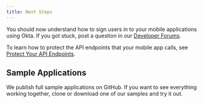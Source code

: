 ```yaml
---
title: Next Steps
---
```

You should now understand how to sign users in to your mobile applications using Okta. If you got stuck, post a question in our [Developer Forums](https://devforum.okta.com).

To learn how to protect the API endpoints that your mobile app calls, see [Protect Your API Endpoints](/guides/protect-your-api/).

<!-- Link to Customizing the Sign-in Page guide -->
<!-- Link to Building a Custom Sign-in Page guide -->

## Sample Applications

We publish full sample applications on GitHub. If you want to see everything working together, clone or download one of our samples and try it out.

<StackSelector snippet="samples"/>
